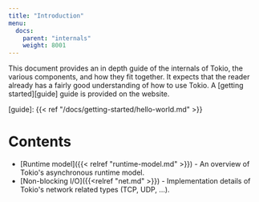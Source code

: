 ```yaml
---
title: "Introduction"
menu:
  docs:
    parent: "internals"
    weight: 8001
---
```


This document provides an in depth guide of the internals of Tokio, the various
components, and how they fit together. It expects that the reader already has a
fairly good understanding of how to use Tokio. A [getting started][guide] guide
is provided on the website.

[guide]: {{< ref "/docs/getting-started/hello-world.md" >}}

# Contents

* [Runtime model]({{< relref "runtime-model.md" >}}) - An overview of Tokio's
  asynchronous runtime model.
* [Non-blocking I/O]({{<relref "net.md" >}}) - Implementation details of Tokio's
  network related types (TCP, UDP, ...).
